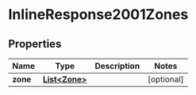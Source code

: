 
# InlineResponse2001Zones

## Properties
Name | Type | Description | Notes
------------ | ------------- | ------------- | -------------
**zone** | [**List&lt;Zone&gt;**](Zone.md) |  |  [optional]



